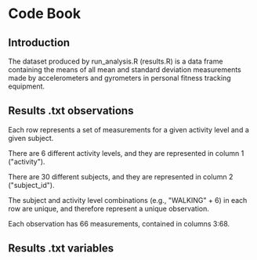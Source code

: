 # Code Book

## Introduction

The dataset produced by run_analysis.R (results.R) is a data frame containing the means of all mean and standard deviation measurements made by accelerometers and gyrometers in personal fitness tracking equipment.

## Results .txt observations

Each row represents a set of measurements for a given activity level and a given subject.

There are 6 different activity levels, and they are represented in column 1 ("activity").

There are 30 different subjects, and they are represented in column 2 ("subject_id").

The subject and activity level combinations (e.g., "WALKING" + 6) in each row are unique, and therefore represent a unique observation.

Each observation has 66 measurements, contained in columns 3:68.

## Results .txt variables
